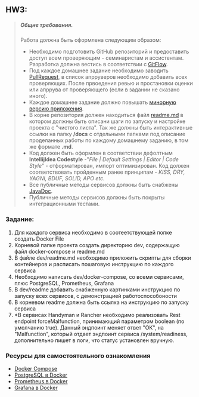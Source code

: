 ## HW3:
> ##### Общие требования.
> Работа должна быть оформлена следующим образом:
>- Необходимо подготовить GitHub репозиторий и предоставить доступ всем проверяющим - семинаристам и ассистентам. Разработка
   > должна вестись в соответствии с [GitFlow](https://www.atlassian.com/ru/git/tutorials/comparing-workflows/gitflow-workflow).
>- Под каждое домашнее задание необходимо заводить [PullRequest](https://docs.gitlab.com/ee/user/project/merge_requests/creating_merge_requests.html),
   > в список апрруверов необходимо добавить всех проверяющих. После првоедения ревью и простановки оценки или апррува от проверяющего
   > (если в задании не сказано иного).
>- Каждое домашнее задание должно повышать [минорную версию приложения](https://semver.org/lang/ru/).
>- В корне репозитория должен находиться файл [readme.md](https://www.markdownguide.org/basic-syntax/) в котором должны быть
   > описани шаги по запуску и настройке проекта с "чистого листа". Так же должны быть интерактивные ссылки на папку **/docs**
   > с отдельными папками под описание проделанных работы по каждому домашнему заданию, в том же формате **.md**.
>- Код должен быть оформлен в соответствии дефолтным **IntellijIdea Codestyle** -"_File | Default Settings | Editor | Code Style_" -
   > отформатирован, импорт оптимизирован. Код должен соответствовать пройденным ранее принципам - _KISS, DRY, YAGNI, BDUF, SOLID, APO etc._
>- Все публичные методы сервисов должны быть снабжены [JavaDoc](https://ru.wikipedia.org/wiki/Javadoc).
>- Публичные методы сервисов должны быть покрыты интеграционными тестами.

### Заданиe:


1.  Для каждого сервиса необходимо в соотеетствующей попке создать Docker File
2. Корневой папке проекта создать директорию dev, содержащую файл docker-compose и readme.md
3. В файле dev/readme.md необходимо приложить скрипты для сборки контейнеров и расписать пошаговую инструкцию по
   каждого сервиса
4. Необходимо написать dev/docker-compose, со всеми сервисами, плюс PostgreSQL, Prometheus, Grafana
5. В dev/readme добавить снабженную картинками инструкцию по запуску всех сервисов, с демонстрацией работоспособоности
6. В корневом readme должна быть ссылка на инструкцию по запуску сервиса
7. *В сервисах Handyman и Rancher необходимо реализовать Rest endpoint forceMalfunction, принимающий
   параметром boolean (по умолчанию true). Данный эндпоинт меняет ответ "OK", на "Malfunction",
   который отдает эндпоинт сервиса /system/readiness, дополнительно пишет в логи, что статус установлен вручную.


### Ресурсы для самостоятельного ознакомления
- [Docker Compose](https://docs.docker.com/compose/)
- [PostgreSQL в Docker](https://hub.docker.com/_/postgres)
- [Prometheus в Docker](https://hub.docker.com/r/prom/prometheus)
- [Grafana в Docker](https://hub.docker.com/r/grafana/grafana)